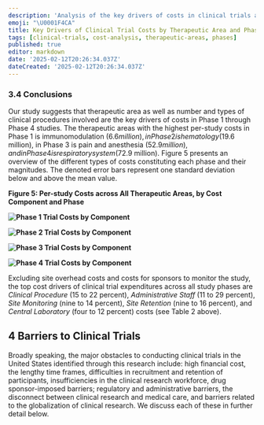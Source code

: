 ```yaml
---
description: 'Analysis of the key drivers of costs in clinical trials across different therapeutic areas and phases, highlighting specific high-cost areas.'
emoji: "\U0001F4CA"
title: Key Drivers of Clinical Trial Costs by Therapeutic Area and Phase
tags: [clinical-trials, cost-analysis, therapeutic-areas, phases]
published: true
editor: markdown
date: '2025-02-12T20:26:34.037Z'
dateCreated: '2025-02-12T20:26:34.037Z'
---
```

### 3.4 Conclusions

Our study suggests that therapeutic area as well as number and types of clinical procedures involved are the key drivers of costs in Phase 1 through Phase 4 studies. The therapeutic areas with the highest per-study costs in Phase 1 is immunomodulation ($6.6 million), in Phase 2 is hematology ($19.6 million), in Phase 3 is pain and anesthesia ($52.9 million), and in Phase 4 is respiratory system ($72.9 million). Figure 5 presents an overview of the different types of costs constituting each phase and their magnitudes. The denoted error bars represent one standard deviation below and above the mean value.

**Figure 5: Per-study Costs across All Therapeutic Areas, by Cost Component and Phase**

**![Phase 1 Trial Costs by Component](https://aspe.hhs.gov/sites/default/files/private/images-reports/examination-clinical-trial-costs-and-barriers-drug-development/Figure%205.png)**

**![Phase 2 Trial Costs by Component](https://aspe.hhs.gov/sites/default/files/private/images-reports/examination-clinical-trial-costs-and-barriers-drug-development/Figure%206.png)**

**![Phase 3 Trial Costs by Component](https://aspe.hhs.gov/sites/default/files/private/images-reports/examination-clinical-trial-costs-and-barriers-drug-development/Figure%207.png)**

**![Phase 4 Trial Costs by Component](https://aspe.hhs.gov/sites/default/files/private/images-reports/examination-clinical-trial-costs-and-barriers-drug-development/Figure%208.png)**

Excluding site overhead costs and costs for sponsors to monitor the study, the top cost drivers of clinical trial expenditures across all study phases are _Clinical Procedure_ (15 to 22 percent), _Administrative Staff_ (11 to 29 percent), _Site Monitoring_ (nine to 14 percent), _Site Retention_ (nine to 16 percent), and _Central Laboratory_ (four to 12 percent) costs (see Table 2 above).

## 4 Barriers to Clinical Trials

Broadly speaking, the major obstacles to conducting clinical trials in the United States identified through this research include: high financial cost, the lengthy time frames, difficulties in recruitment and retention of participants, insufficiencies in the clinical research workforce, drug sponsor-imposed barriers; regulatory and administrative barriers, the disconnect between clinical research and medical care, and barriers related to the globalization of clinical research. We discuss each of these in further detail below.


